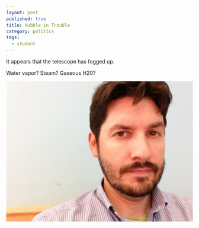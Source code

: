 ```yaml
---
layout: post
published: true
title: Hubble in Trouble
category: politics
tags: 
  - student
---
```


It appears that the telescope has fogged up.

Water vapor? Steam? Gaseous H20?

![image.jpg](/assets/image.jpg)